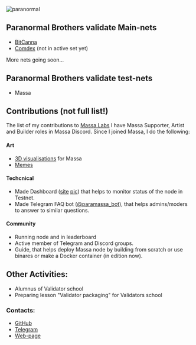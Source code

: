 ![paranormal](https://user-images.githubusercontent.com/38581319/146910126-235c3a7e-40cb-4b96-9bc9-959184c371e7.png)

## Paranormal Brothers validate Main-nets

- [BitCanna](https://www.mintscan.io/bitcanna/validators/bcnavaloper14h2x997gt54v7akrxdfakd33x9yxa5kh9t0r9a)
- [Comdex](https://www.mintscan.io/comdex/validators/comdexvaloper1czs368jkxgwflufajtvr0lhg6660aeplz9s5qn) (not in active set yet)

More nets going soon... <br />

## Paranormal Brothers validate test-nets
- Massa

## Contributions (not full list!)

The list of my contributions to [Massa Labs](https://massa.net/)
I have Massa Supporter, Artist and Builder roles in Massa Discord.
Since I joined Massa, I do the following:

#### Art
- [3D visualisations](https://disk.yandex.ru/d/lKKkX07m_wz5ug) for Massa
- [Memes](https://disk.yandex.ru/d/UX0K7PycWHOQBw)

#### Techcnical
- Made Dashboard ([site](https://paranormal-brothers.com/massa/) [pic](https://paranormal-brothers.com/assets/img/MassaDashboard.jpg)) that helps to monitor status of the node in Testnet.
- Made Telegram FAQ bot ([@paramassa_bot](https://t.me/paramassa_bot)), that helps admins/moders to answer to similar questions.

#### Community
- Running node and in leaderboard
- Active member of Telegram and Discord groups.
- Guide, that helps deploy Massa node by building from scratch or use binares or make a Docker container (in edition now).

## Other Activities:

- Alumnus of Validator school
- Preparing lesson "Validator packaging" for Validators school

### Contacts:

- [GitHub](https://github.com/ParanormalBrothers)
- [Telegram](https://t.me/nordhedgehog)
- [Web-page](https://paranormal-brothers.com/)
